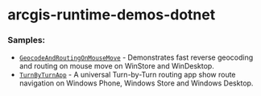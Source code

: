 arcgis-runtime-demos-dotnet
===========================


### Samples:

* [`GeocodeAndRoutingOnMouseMove`](src/GeocodeAndRoutingOnMouseMove) - Demonstrates fast reverse geocoding and routing on mouse move on WinStore and WinDesktop.
* [`TurnByTurnApp`](src/TurnByTurnApp) - A universal Turn-by-Turn routing app show route navigation on Windows Phone, Windows Store and Windows Desktop.
